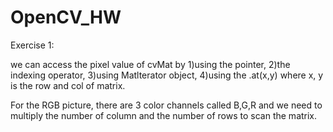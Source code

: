 # OpenCV_HW
Exercise 1:

we can access the pixel value of cvMat by 1)using the pointer, 2)the indexing operator, 3)using Matlterator object, 4)using the .at(x,y) where x, y is the row and col of matrix. 

For the RGB picture, there are 3 color channels called B,G,R and we need to multiply the number of column and the number of rows to scan the matrix.
